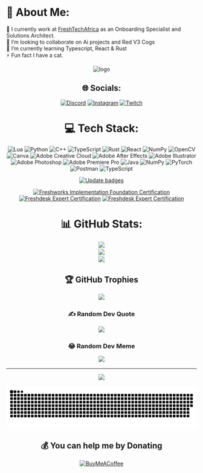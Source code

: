 # 🌵 About Me:
🏢 I currently work at [FreshTechAfrica](https://www.freshtechafrica.com/) as an Onboarding Specialist and Solutions Architect.<br>👯 I’m looking to collaborate on Ai projects and Red V3 Cogs<br>🌱 I’m currently learning Typescript, React & Rust<br>⚡ Fun fact I have a cat.
<div align="center">
    
<p align="center">
    <img src="./banner1.gif" alt="logo">
</p>

## 🌐 Socials:
[![Discord](https://img.shields.io/badge/Discord-%237289DA.svg?logo=discord&logoColor=white)](https://discord.gg/https://discord.gg/CsR9zECCQt) [![Instagram](https://img.shields.io/badge/Instagram-%23E4405F.svg?logo=Instagram&logoColor=white)](https://instagram.com/tar2times) [![Twitch](https://img.shields.io/badge/Twitch-%239146FF.svg?logo=Twitch&logoColor=white)](https://twitch.tv/nottherealtar) 

# 💻 Tech Stack:
![Lua](https://img.shields.io/badge/lua-%232C2D72.svg?style=for-the-badge&logo=lua&logoColor=white) ![Python](https://img.shields.io/badge/python-3670A0?style=for-the-badge&logo=python&logoColor=ffdd54) ![C++](https://img.shields.io/badge/c++-%2300599C.svg?style=for-the-badge&logo=c%2B%2B&logoColor=white) ![TypeScript](https://img.shields.io/badge/typescript-%23007ACC.svg?style=for-the-badge&logo=typescript&logoColor=white) ![Rust](https://img.shields.io/badge/rust-%23000000.svg?style=for-the-badge&logo=rust&logoColor=white) ![React](https://img.shields.io/badge/react-%2320232a.svg?style=for-the-badge&logo=react&logoColor=%2361DAFB) ![NumPy](https://img.shields.io/badge/numpy-%23013243.svg?style=for-the-badge&logo=numpy&logoColor=white) ![OpenCV](https://img.shields.io/badge/opencv-%23white.svg?style=for-the-badge&logo=opencv&logoColor=white) ![Canva](https://img.shields.io/badge/Canva-%2300C4CC.svg?style=for-the-badge&logo=Canva&logoColor=white) ![Adobe Creative Cloud](https://img.shields.io/badge/Adobe%20Creative%20Cloud-DA1F26.svg?style=for-the-badge&logo=Adobe%20Creative%20Cloud&logoColor=white) ![Adobe After Effects](https://img.shields.io/badge/Adobe%20After%20Effects-9999FF.svg?style=for-the-badge&logo=Adobe%20After%20Effects&logoColor=white) ![Adobe Illustrator](https://img.shields.io/badge/adobe%20illustrator-%23FF9A00.svg?style=for-the-badge&logo=adobe%20illustrator&logoColor=white) ![Adobe Photoshop](https://img.shields.io/badge/adobe%20photoshop-%2331A8FF.svg?style=for-the-badge&logo=adobe%20photoshop&logoColor=white) ![Adobe Premiere Pro](https://img.shields.io/badge/Adobe%20Premiere%20Pro-9999FF.svg?style=for-the-badge&logo=Adobe%20Premiere%20Pro&logoColor=white) ![Java](https://img.shields.io/badge/java-%23ED8B00.svg?style=for-the-badge&logo=openjdk&logoColor=white) ![NumPy](https://img.shields.io/badge/numpy-%23013243.svg?style=for-the-badge&logo=numpy&logoColor=white) ![PyTorch](https://img.shields.io/badge/PyTorch-%23EE4C2C.svg?style=for-the-badge&logo=PyTorch&logoColor=white) ![Postman](https://img.shields.io/badge/Postman-FF6C37?style=for-the-badge&logo=postman&logoColor=white) ![TypeScript](https://img.shields.io/badge/typescript-%23007ACC.svg?style=for-the-badge&logo=typescript&logoColor=white)

[![Update badges](https://github.com/nottherealtar/nottherealtar/actions/workflows/update-badges.yml/badge.svg?event=schedule)](https://github.com/nottherealtar/nottherealtar/actions/workflows/update-badges.yml)
<!--START_SECTION:badges-->
[![Freshworks Implementation Foundation Certification](https://images.credly.com/size/110x110/images/158d8d0c-aef2-433c-ac0b-6b7b075b0072/image.png)](http://www.credly.com/badges/37d28132-f8a8-45c8-88e1-36774fb7d35a "Freshworks Implementation Foundation Certification")
[![Freshdesk Expert Certification](https://images.credly.com/size/110x110/images/72685e03-54cd-4444-914f-a686fd70dc54/image.png)](http://www.credly.com/badges/beae03eb-b967-44b7-bde2-49b5014cd9aa "Freshdesk Expert Certification")
[![Freshdesk Expert Certification](./moengange2024.png)](https://credential.certifyme.online/verify/902b77a87100)
<!--END_SECTION:badges-->

# 📊 GitHub Stats:
![](https://github-readme-stats.vercel.app/api?username=nottherealtar&theme=chartreuse-dark&hide_border=false&include_all_commits=true&count_private=true)<br/>
![](https://github-readme-streak-stats.herokuapp.com/?user=nottherealtar&theme=chartreuse-dark&hide_border=false)<br/>
![](https://github-readme-stats.vercel.app/api/top-langs/?username=nottherealtar&theme=chartreuse-dark&hide_border=false&include_all_commits=true&count_private=true&layout=compact)


## 🏆 GitHub Trophies
![](https://github-profile-trophy.vercel.app/?username=nottherealtar&theme=matrix&no-frame=false&no-bg=false&margin-w=4)

### ✍️ Random Dev Quote
![](https://quotes-github-readme.vercel.app/api?type=horizontal&theme=merko)

### 😂 Random Dev Meme
<img src='https://randommeme-five.vercel.app/' style="height: 400px;"/>

---
[![](https://visitcount.itsvg.in/api?id=nottherealtar&icon=2&color=3)](https://visitcount.itsvg.in)

<picture>
  <source media="(prefers-color-scheme: dark)" srcset="github-user-contribution.svg" />
  <source media="(prefers-color-scheme: light)" srcset="github-snake.svg" />
  <img alt="github-snake" src="github-user-contribution.svg" />
</picture>

  ## 💰 You can help me by Donating
  [![BuyMeACoffee](https://img.shields.io/badge/Buy%20Me%20a%20Coffee-ffdd00?style=for-the-badge&logo=buy-me-a-coffee&logoColor=black)](https://buymeacoffee.com/nottherealtar) 
</div>
  
<!-- Proudly created with GPRM ( https://gprm.itsvg.in ) -->
